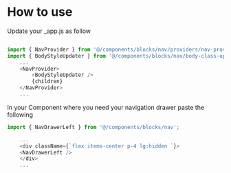 # How to use

Update your \_app.js as follow

```js

import { NavProvider } from '@/components/blocks/nav/providers/nav-provider';
import { BodyStyleUpdater } from '@/components/blocks/nav/body-class-updater';
    ...
    <NavProvider>
        <BodyStyleUpdater />
        {children}
    </NavProvider>
    ...
```

In your Component where you need your navigation drawer paste the following

```js
import { NavDrawerLeft } from '@/components/blocks/nav';

    ...
    <div className={`flex items-center p-4 lg:hidden `}>
    <NavDrawerLeft />
    </div>
    ...
```
